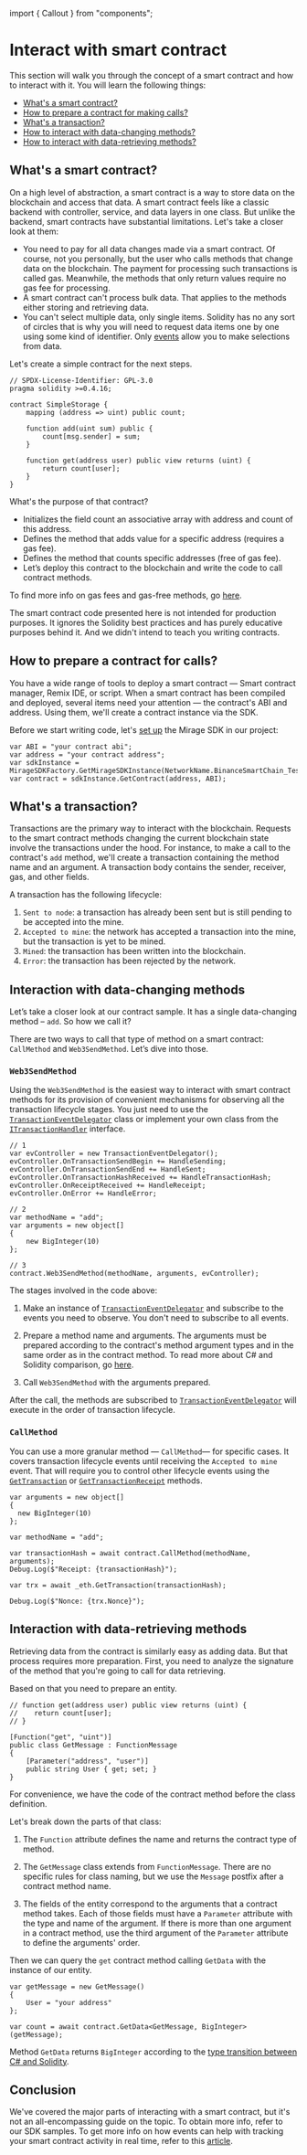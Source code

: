 import { Callout } from "components";

# Interact with smart contract

This section will walk you through the concept of a smart contract and how to interact with it.
You will learn the following things:

  * [What's a smart contract?](/unity-sdk/interacting-with-blockchain/interacting-with-smart-contract/#whats-a-smart-contract)
  * [How to prepare a contract for making calls?](/unity-sdk/interacting-with-blockchain/interacting-with-smart-contract/#how-to-prepare-a-contract-for-calls)
  * [What's a transaction?](/unity-sdk/interacting-with-blockchain/interacting-with-smart-contract/#whats-a-transaction)
  * [How to interact with data-changing methods?](/unity-sdk/interacting-with-blockchain/interacting-with-smart-contract/#interaction-via-data-changing-methods)
  * [How to interact with data-retrieving methods?](/unity-sdk/interacting-with-blockchain/interacting-with-smart-contract/#interaction-via-data-retrieving-methods)

## What's a smart contract?

On a high level of abstraction, a smart contract is a way to store data on the blockchain and access that data. A smart contract feels like a classic backend with controller, service, and data layers in one class. But unlike the backend, smart contracts have substantial limitations. Let's take a closer look at them:

  * You need to pay for all data changes made via a smart contract. Of course, not you personally, but the user who calls methods that change data on the blockchain. The payment for processing such transactions is called gas. Meanwhile, the methods that only return values require no gas fee for processing.
  * A smart contract can't process bulk data. That applies to the methods either storing and retrieving data.
  * You can't select multiple data, only single items. Solidity has no any sort of circles that is why you will need to request data items one by one using some kind of identifier. Only [events](/unity-sdk/how-to/update-events/) allow you to make selections from data.

Let's create a simple contract for the next steps.

```solidity
// SPDX-License-Identifier: GPL-3.0
pragma solidity >=0.4.16;

contract SimpleStorage {
    mapping (address => uint) public count;

    function add(uint sum) public {
        count[msg.sender] = sum;
    }

    function get(address user) public view returns (uint) {
        return count[user];
    }
}
```

What's the purpose of that contract?

  * Initializes the field count an associative array with address and count of this address.
  * Defines the method that adds value for a specific address (requires a gas fee).
  * Defines the method that counts specific addresses (free of gas fee).
  * Let’s deploy this contract to the blockchain and write the code to call contract methods.

To find more info on gas fees and gas-free methods, go [here](/extra/gas-fees-gas-free-methods/).

<Callout type="tip">
The smart contract code presented here is not intended for production purposes. It ignores the Solidity best practices and has purely educative purposes behind it. And we didn't intend to teach you writing contracts.
</Callout>

## How to prepare a contract for calls?

You have a wide range of tools to deploy a smart contract — Smart contract manager, Remix IDE, or script. When a smart contract has been compiled and deployed, several items need your attention — the contract's ABI and address. Using them, we'll create a contract instance via the SDK.

Before we start writing code, let's [set up](/unity-sdk/setting-up/) the Mirage SDK in our project:

```solidity
var ABI = "your contract abi";
var address = "your contract address";
var sdkInstance = MirageSDKFactory.GetMirageSDKInstance(NetworkName.BinanceSmartChain_TestNet);
var contract = sdkInstance.GetContract(address, ABI);
```

## What's a transaction?

Transactions are the primary way to interact with the blockchain. Requests to the smart contract methods changing the current blockchain state involve the transactions under the hood. For instance, to make a call to the contract's `add` method, we'll create a transaction containing the method name and an argument. A transaction body contains the sender, receiver, gas, and other fields.

A transaction has the following lifecycle:

  1. `Sent to node`: a transaction has already been sent but is still pending to be accepted into the mine.
  2. `Accepted to mine`: the network has accepted a transaction into the mine, but the transaction is yet to be mined.
  3. `Mined`: the transaction has been written into the blockchain.
  4. `Error`: the transaction has been rejected by the network.

## Interaction with data-changing methods

Let’s take a closer look at our contract sample. It has a single data-changing method – `add`. So how we call it?

There are two ways to call that type of method on a smart contract: `CallMethod` and `Web3SendMethod`. Let’s dive into those.

### `Web3SendMethod`

Using the `Web3SendMethod` is the easiest way to interact with smart contract methods for its provision of convenient mechanisms for observing all the transaction lifecycle stages. You just need to use the [`TransactionEventDelegator`](https://github.com/Ankr-network/game-unity-sdk/blob/88f4086882c0f5a66adda0f8e5683c5ac3da6ec5/Assets/MirageSDK/Examples/Scripts/EventListenerExample/TransactionEventDelegator.cs) class or implement your own class from the [`ITransactionHandler`](https://github.com/Ankr-network/game-unity-sdk/blob/88f4086882c0f5a66adda0f8e5683c5ac3da6ec5/Assets/MirageSDK/Runtime/Core/Infrastructure/ITransactionEventHandler.cs) interface.

```solidity
// 1
var evController = new TransactionEventDelegator();
evController.OnTransactionSendBegin += HandleSending;
evController.OnTransactionSendEnd += HandleSent;
evController.OnTransactionHashReceived += HandleTransactionHash;
evController.OnReceiptReceived += HandleReceipt;
evController.OnError += HandleError;

// 2
var methodName = "add";
var arguments = new object[]
{
	new BigInteger(10)
};

// 3		
contract.Web3SendMethod(methodName, arguments, evController);
```

The stages involved in the code above:

  1. Make an instance of [`TransactionEventDelegator`](https://github.com/Ankr-network/game-unity-sdk/blob/88f4086882c0f5a66adda0f8e5683c5ac3da6ec5/Assets/MirageSDK/Examples/Scripts/EventListenerExample/TransactionEventDelegator.cs) and subscribe to the events you need to observe. You don't need to subscribe to all events.

  2. Prepare a method name and arguments. The arguments must be prepared according to the contract's method argument types and in the same order as in the contract method. To read more about C# and Solidity comparison, go [here](/extra/csharp-to-solidity/).

  3. Call `Web3SendMethod` with the arguments prepared.

After the call, the methods are subscribed to [`TransactionEventDelegator`](https://github.com/Ankr-network/game-unity-sdk/blob/88f4086882c0f5a66adda0f8e5683c5ac3da6ec5/Assets/MirageSDK/Examples/Scripts/EventListenerExample/TransactionEventDelegator.cs) will execute in the order of transaction lifecycle.


### `CallMethod`

You can use a more granular method — `CallMethod`— for specific cases. It covers transaction lifecycle events until receiving the `Accepted to mine` event. That will require you to control other lifecycle events using the [`GetTransaction`](/unity-sdk/reference/eth-handler/#gettransaction) or [`GetTransactionReceipt`](/unity-sdk/reference/eth-handler/#gettransactionreceipt) methods.

```solidity
var arguments = new object[]
{
  new BigInteger(10)
};

var methodName = "add";
			
var transactionHash = await contract.CallMethod(methodName, arguments);
Debug.Log($"Receipt: {transactionHash}");

var trx = await _eth.GetTransaction(transactionHash);

Debug.Log($"Nonce: {trx.Nonce}");
```

## Interaction with data-retrieving methods

Retrieving data from the contract is similarly easy as adding data. But that process requires more preparation. First, you need to analyze the signature of the method that you're going to call for data retrieving.

Based on that you need to prepare an entity.

```solidity
// function get(address user) public view returns (uint) {
//    return count[user];
// }

[Function("get", "uint")]
public class GetMessage : FunctionMessage
{
	[Parameter("address", "user")]
	public string User { get; set; }
}
```

For convenience, we have the code of the contract method before the class definition.

Let's break down the parts of that class:

  1. The `Function` attribute defines the name and returns the contract type of method.

  2. The `GetMessage` class extends from `FunctionMessage`. There are no specific rules for class naming, but we use the `Message` postfix after a contract method name.

  3. The fields of the entity correspond to the arguments that a contract method takes. Each of those fields must have a `Parameter` attribute with the type and name of the argument. If there is more than one argument in a contract method, use the third argument of the `Parameter` attribute to define the arguments' order.

Then we can query the `get` contract method calling `GetData` with the instance of our entity.

```solidity
var getMessage = new GetMessage()
{
	User = "your address"
};

var count = await contract.GetData<GetMessage, BigInteger>(getMessage);
```

Method `GetData` returns `BigInteger` according to the [type transition between C# and Solidity](/extra/csharp-to-solidity/).

## Conclusion

We've covered the major parts of interacting with a smart contract, but it's not an all-encompassing guide on the topic. To obtain more info, refer to our SDK samples. To get more info on how events can help with tracking your smart contract activity in real time, refer to this [article](/unity-sdk/how-to/update-events/).

